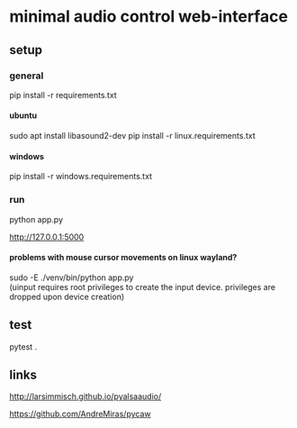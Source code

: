 # minimal audio control web-interface

## setup

### general

pip install -r requirements.txt

#### ubuntu

sudo apt install libasound2-dev
pip install -r linux.requirements.txt

#### windows

pip install -r windows.requirements.txt

### run

python app.py

<http://127.0.0.1:5000>

#### problems with mouse cursor movements on linux wayland?

sudo -E ./venv/bin/python app.py  
(uinput requires root privileges to create the input device. privileges are dropped upon device creation)

## test

pytest .

## links

<http://larsimmisch.github.io/pyalsaaudio/>

<https://github.com/AndreMiras/pycaw>
